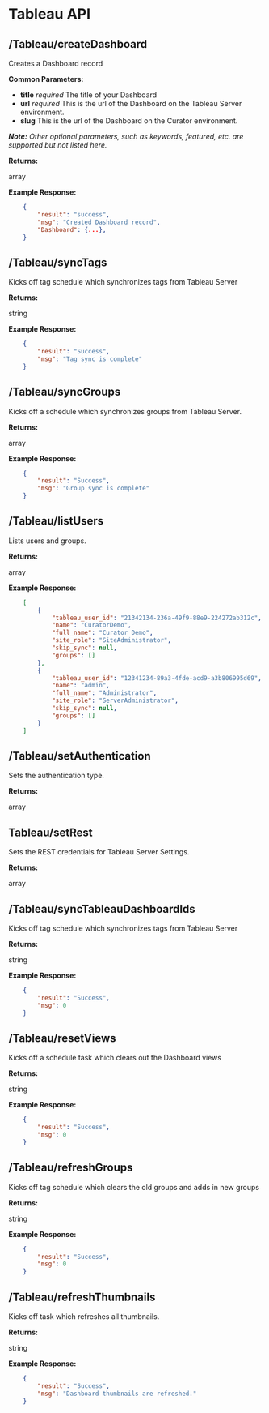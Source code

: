 # Tableau API

## /Tableau/createDashboard

Creates a Dashboard record

**Common Parameters:**

* **title** *required*
The title of your Dashboard
* **url** *required*
This is the url of the Dashboard on the Tableau Server environment.
* **slug**
This is the url of the Dashboard on the Curator environment.

***Note:** Other optional parameters, such as keywords, featured, etc. are supported but not listed here.*

**Returns:**

array

**Example Response:**

```JSON
    {
        "result": "success",
        "msg": "Created Dashboard record",
        "Dashboard": {...},
    }
```

## /Tableau/syncTags

Kicks off tag schedule which synchronizes tags from Tableau Server

**Returns:**

string

**Example Response:**

```JSON
    {
        "result": "Success",
        "msg": "Tag sync is complete"
    }
```

## /Tableau/syncGroups

Kicks off a schedule which synchronizes groups from Tableau Server.

**Returns:**

array

**Example Response:**

```JSON
    {
        "result": "Success",
        "msg": "Group sync is complete"
    }
```

## /Tableau/listUsers

Lists users and groups.

**Returns:**

array

**Example Response:**

```JSON
    [
        {
            "tableau_user_id": "21342134-236a-49f9-88e9-224272ab312c",
            "name": "CuratorDemo",
            "full_name": "Curator Demo",
            "site_role": "SiteAdministrator",
            "skip_sync": null,
            "groups": []
        },
        {
            "tableau_user_id": "12341234-89a3-4fde-acd9-a3b806995d69",
            "name": "admin",
            "full_name": "Administrator",
            "site_role": "ServerAdministrator",
            "skip_sync": null,
            "groups": []
        }
    ]
```

## /Tableau/setAuthentication

Sets the authentication type.

**Returns:**

array

## Tableau/setRest

Sets the REST credentials for Tableau Server Settings.

**Returns:**

array

## /Tableau/syncTableauDashboardIds

Kicks off tag schedule which synchronizes tags from Tableau Server

**Returns:**

string

**Example Response:**

```JSON
    {
        "result": "Success",
        "msg": 0
    }
```

## /Tableau/resetViews

Kicks off a schedule task which clears out the Dashboard views

**Returns:**

string

**Example Response:**

```JSON
    {
        "result": "Success",
        "msg": 0
    }
```

## /Tableau/refreshGroups

Kicks off tag schedule which clears the old groups and adds in new groups

**Returns:**

string

**Example Response:**

```JSON
    {
        "result": "Success",
        "msg": 0
    }
```

## /Tableau/refreshThumbnails

Kicks off task which refreshes all thumbnails.

**Returns:**

string

**Example Response:**

```JSON
    {
        "result": "Success",
        "msg": "Dashboard thumbnails are refreshed."
    }
```
